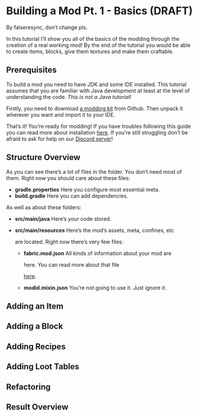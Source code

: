 # Building a Mod Pt. 1 - Basics \(DRAFT\)

By falseresync, don’t change pls.

In this tutorial I’ll show you all of the basics of the modding through the creation of a real working mod! By the end of the tutorial you would be able to create items, blocks, give them textures and make them craftable.

## Prerequisites

To build a mod you need to have JDK and some IDE installed. This tutorial assumes that you are familiar with Java development at least at the level of understanding the code. _This is not a Java tutorial!_

Firstly, you need to download [a modding kit](https://github.com/FabricMC/fabric-example-mod) from Github. Then unpack it wherever you want and import it to your IDE.

That’s it! You’re ready for modding! If you have troubles following this guide you can read more about installation [here](https://github.com/natanfudge/fabric-docs/tree/fb92e6ab23f58adab5aea8a405e821d5669beb39/docs/Modding%20Tutorials/Modding%20Tutorials/setup.md). If you’re still struggling don’t be afraid to ask for help on our [Discord server](https://discord.gg/v6v4pMv)!

## Structure Overview

As you can see there’s a lot of files in the folder. You don’t need most of them. Right now you should care about these files:

* **gradle.properties** Here you configure most essential meta.
* **build.gradle** Here you can add dependencies.

As well as about these folders:

* **src/main/java** Here’s your code stored.
* **src/main/resources** Here’s the mod’s assets, meta, confines, etc

  are located. Right now there’s very few files:

  * **fabric.mod.json** All kinds of information about your mod are

    here. You can read more about that file

    [here](https://github.com/natanfudge/fabric-docs/tree/fb92e6ab23f58adab5aea8a405e821d5669beb39/docs/Modding%20Tutorials/Documentation/fabric_mod_json.md).

  * **modid.mixin.json** You’re not going to use it. Just ignore it.

## Adding an Item

## Adding a Block

## Adding Recipes

## Adding Loot Tables

## Refactoring

## Result Overview


